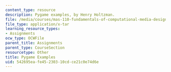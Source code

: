 ```yaml
---
content_type: resource
description: Pygame examples, by Henry Holtzman.
file: /media/courses/mas-110-fundamentals-of-computational-media-design-fall-2008/542695eafe45230310cdce21c0e74d6e_pygame_examples.tar
file_type: application/x-tar
learning_resource_types:
- Assignments
ocw_type: OCWFile
parent_title: Assignments
parent_type: CourseSection
resourcetype: Other
title: Pygame Examples
uid: 542695ea-fe45-2303-10cd-ce21c0e74d6e
---
```

